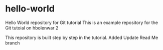 # hello-world
Hello World repository for Git tutorial
This is an example repository for the Git tutoial on hbolenwar 2

This repository is built step by step in the tutorial.
Added Update Read Me branch
